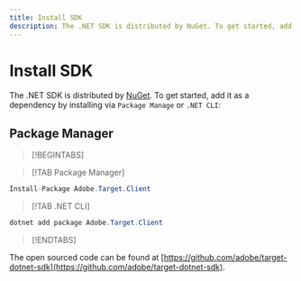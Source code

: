 ```yaml
---
title: Install SDK
description: The .NET SDK is distributed by NuGet. To get started, add it as a dependency by installing via Package Manage or .NET CLI.
---
```

# Install SDK

The .NET SDK is distributed by [NuGet](https://www.nuget.org/packages/Adobe.Target.Client). To get started, add it as a dependency by installing via `Package Manage` or `.NET CLI`:

## Package Manager

>[!BEGINTABS]

>[!TAB Package Manager]

```csharp
Install-Package Adobe.Target.Client
```

>[!TAB .NET CLI]

```csharp
dotnet add package Adobe.Target.Client
```

>[!ENDTABS]

The open sourced code can be found at [https://github.com/adobe/target-dotnet-sdk](https://github.com/adobe/target-dotnet-sdk).